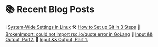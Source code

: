 # :books: Recent Blog Posts

<!-- BLOGPOSTS:START -->
 ℹ️ [System-Wide Settings in Linux](https://ianonjuguna.hashnode.dev/system-wide-settings-in-linux)
 🛠 [How to Set up Git in 3 Steps](https://ianonjuguna.hashnode.dev/how-to-set-up-git-in-3-steps)
 🐳 [BrokenImport: could not import rsc.io/quote error in GoLang](https://ianonjuguna.hashnode.dev/could-not-import-rscioquote)
 💫 [Input &amp;&amp; Output, Part2.](https://ianonjuguna.hashnode.dev/input-output-part2)
 🌮 [Input &amp;&amp; Output, Part 1.](https://ianonjuguna.hashnode.dev/input-output-part-1)<!-- BLOGPOSTS:END -->
